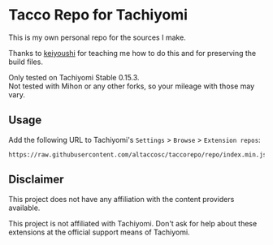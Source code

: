 # Tacco Repo for Tachiyomi

This is my own personal repo for the sources I make.

Thanks to [keiyoushi](https://github.com/keiyoushi/extensions-source)
for teaching me how to do this and for preserving the build files.

Only tested on Tachiyomi Stable 0.15.3.  
Not tested with Mihon or any other forks, so your mileage with those may vary.

## Usage
Add the following URL to Tachiyomi's `Settings` > `Browse` > `Extension repos`:
```
https://raw.githubusercontent.com/altaccosc/taccorepo/repo/index.min.json
```

## Disclaimer
This project does not have any affiliation with the content providers available.

This project is not affiliated with Tachiyomi.
Don't ask for help about these extensions at the official support means of Tachiyomi.
